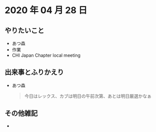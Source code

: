 # 2020 年 04 月 28 日

## やりたいこと

- あつ森
- 作業
- CHI Japan Chapter local meeting

## 出来事とふりかえり

- あつ森
  > 今日はレックス、カブは明日の午前次第、あとは明日厳選かなぁ

## その他雑記

-
